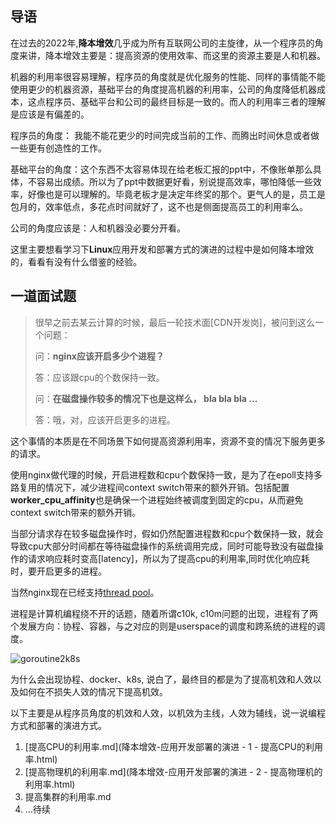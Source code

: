 ##   导语

在过去的2022年,**降本增效**几乎成为所有互联网公司的主旋律，从一个程序员的角度来讲，降本增效主要是：提高资源的使用效率、而这里的资源主要是人和机器。



机器的利用率很容易理解，程序员的角度就是优化服务的性能、同样的事情能不能使用更少的机器资源，基础平台的角度提高机器的利用率，公司的角度降低机器成本，这点程序员、基础平台和公司的最终目标是一致的。而人的利用率三者的理解是应该是有偏差的。

程序员的角度： 我能不能花更少的时间完成当前的工作、而腾出时间休息或者做一些更有创造性的工作。

基础平台的角度：这个东西不太容易体现在给老板汇报的ppt中，不像账单那么具体，不容易出成绩。所以为了ppt中数据更好看，别说提高效率，哪怕降低一些效率，好像也是可以理解的。毕竟老板才是决定年终奖的那个。更气人的是，员工是包月的，效率低点，多花点时间就好了，这不也是侧面提高员工的利用率么。

公司的角度应该是：人和机器没必要分开看。



 这里主要想看学习下**Linux**应用开发和部署方式的演进的过程中是如何降本增效的，看看有没有什么借鉴的经验。

## 一道面试题

> 很早之前去某云计算的时候，最后一轮技术面[CDN开发岗]，被问到这么一个问题：
>
> 问：**nginx应该开启多少个进程？**
>
> 答：应该跟cpu的个数保持一致。
>
> 问：**在磁盘操作较多的情况下也是这样么， bla bla bla ...**
>
> 答：哦，对，应该开启更多的进程。

这个事情的本质是在不同场景下如何提高资源利用率，资源不变的情况下服务更多的请求。

使用nginx做代理的时候，开启进程数和cpu个数保持一致，是为了在epoll支持多路复用的情况下，减少进程间context switch带来的额外开销。包括配置**worker_cpu_affinity**也是确保一个进程始终被调度到固定的cpu，从而避免context switch带来的额外开销。

当部分请求存在较多磁盘操作时，假如仍然配置进程数和cpu个数保持一致，就会导致cpu大部分时间都在等待磁盘操作的系统调用完成，同时可能导致没有磁盘操作的请求响应耗时变高[latency]，所以为了提高cpu的利用率,同时优化响应耗时，要开启更多的进程。

当然nginx现在已经支持[thread pool](https://www.nginx.com/blog/thread-pools-boost-performance-9x/)。

进程是计算机编程绕不开的话题，随着所谓c10k, c10m问题的出现，进程有了两个发展方向：协程、容器，与之对应的则是userspace的调度和跨系统的进程的调度。

![goroutine2k8s](http://devops-1255386119.cos.ap-beijing.myqcloud.com/2023-01-04-135103.png)

为什么会出现协程、docker、k8s, 说白了，最终目的都是为了提高机效和人效以及如何在不损失人效的情况下提高机效。

以下主要是从程序员角度的机效和人效，以机效为主线，人效为辅线，说一说编程方式和部署的演进方式。

1.  [提高CPU的利用率.md](降本增效-应用开发部署的演进 - 1 - 提高CPU的利用率.html) 
1.  [提高物理机的利用率.md](降本增效-应用开发部署的演进 - 2 - 提高物理机的利用率.html)
1.  提高集群的利用率.md
1. ...待续

